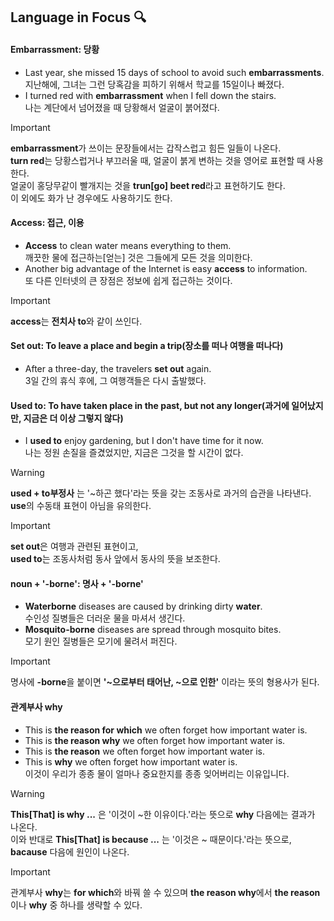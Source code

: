 ## Language in Focus 🔍

#### Embarrassment: 당황
- Last year, she missed 15 days of school to avoid such **embarrassments**.   
  지난해에, 그녀는 그런 당혹감을 피하기 위해서 학교를 15일이나 빠졌다.   
- I turned red with **embarrassment** when I fell down the stairs.   
  나는 계단에서 넘어졌을 때 당황해서 얼굴이 붉어졌다.
  
> [!important]
 **embarrassment**가 쓰이는 문장들에서는 갑작스럽고 힘든 일들이 나온다.   
 **turn red**는 당황스럽거나 부끄러울 때, 얼굴이 붉게 변하는 것을 영어로 표현할 때 사용한다.   
 얼굴이 홍당무같이 빨개지는 것을 **trun[go] beet red**라고 표현하기도 한다.   
 이 외에도 화가 난 경우에도 사용하기도 한다.   

#### Access: 접근, 이용
- **Access** to clean water means everything to them.   
  깨끗한 물에 접근하는[얻는] 것은 그들에게 모든 것을 의미한다.
- Another big advantage of the Internet is easy **access** to information.   
  또 다른 인터넷의 큰 장점은 정보에 쉽게 접근하는 것이다.

> [!important]
 **access**는 **전치사 to**와 같이 쓰인다.

#### Set out: To leave a place and begin a trip(장소를 떠나 여행을 떠나다)
- After a three-day, the travelers **set out** again.   
  3일 간의 휴식 후에, 그 여행객들은 다시 출발했다.

#### Used to: To have taken place in the past, but not any longer(과거에 일어났지만, 지금은 더 이상 그렇지 않다)
- I **used to** enjoy gardening, but I don't have time for it now.   
  나는 정원 손질을 즐겼었지만, 지금은 그것을 할 시간이 없다.

> [!warning]
  **used + to부정사** 는 '~하곤 했다'라는 뜻을 갖는 조동사로 과거의 습관을 나타낸다.   
  **use**의 수동태 표현이 아님을 유의한다.

> [!important]
 **set out**은 여행과 관련된 표현이고,   
 **used to**는 조동사처럼 동사 앞에서 동사의 뜻을 보조한다.

#### noun + '-borne': 명사 + '-borne'
- **Waterborne** diseases are caused by drinking dirty **water**.   
  수인성 질병들은 더러운 물을 마셔서 생긴다.
- **Mosquito-borne** diseases are spread through mosquito bites.   
  모기 원인 질병들은 모기에 물려서 퍼진다.

> [!important]
명사에 **-borne**을 붙이면 **'~으로부터 태어난, ~으로 인한'** 이라는 뜻의 형용사가 된다.

#### 관계부사 why
- This is **the reason for which** we often forget how important water is.
- This is **the reason why** we often forget how important water is.
- This is **the reason** we often forget how important water is.
- This is **why** we often forget how important water is.   
  이것이 우리가 종종 물이 얼마나 중요한지를 종종 잊어버리는 이유입니다.

> [!warning]
**This[That] is why ...** 은 '이것이 ~한 이유이다.'라는 뜻으로 **why** 다음에는 결과가 나온다.   
이와 반대로 **This[That] is because ...** 는 '이것은 ~ 때문이다.'라는 뜻으로, **bacause** 다음에 원인이 나온다.

> [!important]
관계부사 **why**는 **for which**와 바꿔 쓸 수 있으며 **the reason why**에서 **the reason**이나 **why** 중 하나를 생략할 수 있다.   
